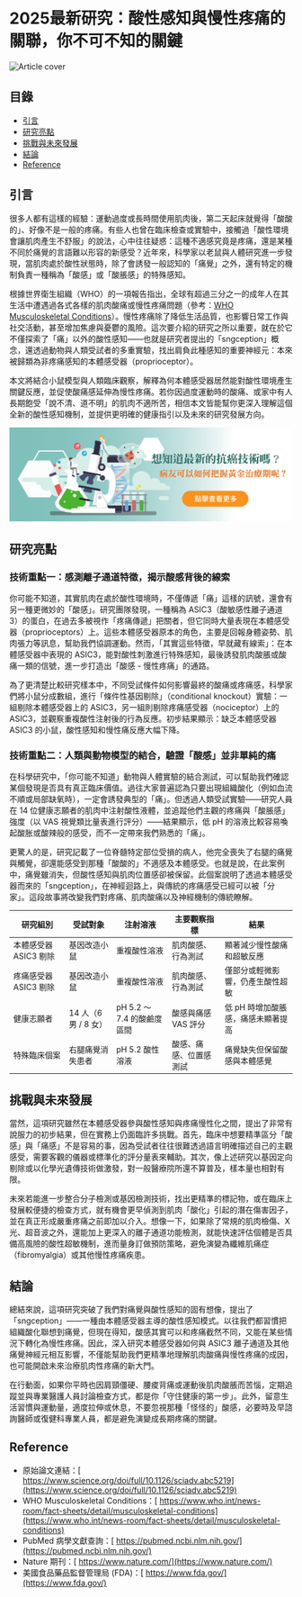 # 2025最新研究：酸性感知與慢性疼痛的關聯，你不可不知的關鍵
![Article cover](https://i.imgur.com/aXeksiM.png)

## 目錄

* [引言](#introduction)
* [研究亮點](#highlights)
* [挑戰與未來發展](#future-work)
* [結論](#conclusion)
* [Reference](#reference)

## 引言<a id="introduction"></a>
很多人都有這樣的經驗：運動過度或長時間使用肌肉後，第二天起床就覺得「酸酸的」、好像不是一般的疼痛。有些人也曾在臨床檢查或實驗中，接觸過「酸性環境會讓肌肉產生不舒服」的說法，心中往往疑惑：這種不適感究竟是疼痛，還是某種不同於痛覺的言語難以形容的新感受？近年來，科學家以老鼠與人體研究進一步發現，當肌肉處於酸性狀態時，除了會誘發一般認知的「痛覺」之外，還有特定的機制負責一種稱為「酸感」或「酸脹感」的特殊感知。

根據世界衛生組織（WHO）的一項報告指出，全球有超過三分之一的成年人在其生活中遭遇過各式各樣的肌肉酸痛或慢性疼痛問題（參考：[WHO Musculoskeletal Conditions](https://www.who.int/news-room/fact-sheets/detail/musculoskeletal-conditions)）。慢性疼痛除了降低生活品質，也影響日常工作與社交活動，甚至增加焦慮與憂鬱的風險。這次要介紹的研究之所以重要，就在於它不僅探索了「痛」以外的酸性感知——也就是研究者提出的「sngception」概念，還透過動物與人類受試者的多重實驗，找出肩負此種感知的重要神經元：本來被歸類為非疼痛感知的本體感受器（proprioceptor）。

本文將結合小鼠模型與人類臨床觀察，解釋為何本體感受器居然能對酸性環境產生關鍵反應，並促使酸痛感延伸為慢性疼痛。若你因過度運動時的酸痛、或家中有人長期飽受「說不清、道不明」的肌肉不適所苦，相信本文皆能幫你更深入理解這個全新的酸性感知機制，並提供更明確的健康指引以及未來的研究發展方向。

[![CancerFree](https://raw.githubusercontent.com/breastcancer-tech/Breast-Cancer/refs/heads/main/images/long_ad.png)](https://cancerfree.io)
## 研究亮點<a id="highlights"></a>
### 技術重點一：感測離子通道特徵，揭示酸感背後的線索

你可能不知道，其實肌肉在處於酸性環境時，不僅傳遞「痛」這樣的訊號，還會有另一種更微妙的「酸感」。研究團隊發現，一種稱為 ASIC3（酸敏感性離子通道 3）的蛋白，在過去多被視作「疼痛傳遞」把關者，但它同時大量表現在本體感受器（proprioceptors）上。這些本體感受器原本的角色，主要是回報身體姿勢、肌肉張力等訊息，幫助我們協調運動。然而，「其實這些特徵，早就藏有線索」：在本體感受器中表現的 ASIC3，能對酸性刺激進行特殊感知，最後誘發肌肉酸脹或酸痛一類的信號，進一步打造出「酸感 - 慢性疼痛」的通路。

為了更清楚比較研究樣本中，不同受試條件如何影響最終的酸痛或疼痛感，科學家們將小鼠分成數組，進行「條件性基因剔除」（conditional knockout）實驗：一組剔除本體感受器上的 ASIC3，另一組則剔除疼痛感受器（nociceptor）上的 ASIC3，並觀察重複酸性注射後的行為反應。初步結果顯示：缺乏本體感受器 ASIC3 的小鼠，酸性感知和慢性痛反應大幅下降。

### 技術重點二：人類與動物模型的結合，驗證「酸感」並非單純的痛

在科學研究中，「你可能不知道」動物與人體實驗的結合測試，可以幫助我們確認某個發現是否具有真正臨床價值。過往大家普遍認為只要出現組織酸化（例如血流不順或局部缺氧時），一定會誘發典型的「痛」。但透過人類受試實驗——研究人員在 14 位健康志願者的肌肉中注射酸性液體，並追蹤他們主觀的疼痛與「酸脹感」強度（以 VAS 視覺類比量表進行評分）——結果顯示，低 pH 的溶液比較容易喚起酸胀或酸辣般的感受，而不一定帶來我們熟悉的「痛」。

更驚人的是，研究記載了一位脊髓特定部位受損的病人，他完全喪失了右腿的痛覺與觸覺，卻還能感受到那種「酸酸的」不適感及本體感受。也就是說，在此案例中，痛覺雖消失，但酸性感知與肌肉位置感卻被保留。此個案說明了透過本體感受器而來的「sngception」，在神經迴路上，與傳統的疼痛感受已經可以被「分家」。這段故事將改變我們對疼痛、肌肉酸痛以及神經機制的傳統瞭解。

| 研究組別           | 受試對象            | 注射溶液                | 主要觀察指標       | 結果                  |
| -------------- | --------------- | ------------------- | ------------ | ------------------- |
| 本體感受器 ASIC3 剔除 | 基因改造小鼠          | 重複酸性溶液              | 肌肉酸感、行為測試    | 顯著減少慢性酸痛和超敏反應       |
| 疼痛感受器 ASIC3 剔除 | 基因改造小鼠          | 重複酸性溶液              | 肌肉酸感、行為測試    | 僅部分或輕微影響，仍產生酸性超敏    |
| 健康志願者          | 14 人（6 男 / 8 女） | pH 5.2 ～ 7.4 的酸鹼度區間 | 酸感與痛感 VAS 評分 | 低 pH 時增加酸脹感，痛感未顯著提高 |
| 特殊臨床個案         | 右腿痛覺消失患者        | pH 5.2 酸性溶液         | 酸感、痛感、位置感測試  | 痛覺缺失但保留酸感與本體感覺      |

## 挑戰與未來發展<a id="future-work"></a>
當然，這項研究雖然在本體感受器參與酸性感知與疼痛慢性化之間，提出了非常有說服力的初步結果，但在實務上仍面臨許多挑戰。首先，臨床中想要精準區分「酸感」與「痛感」不是容易的事，因為受試者往往很難透過語言明確描述自己的主觀感受，需要客觀的儀器或標準化的評分量表來輔助。其次，像上述研究以基因定向剔除或以化學光遺傳技術做激發，對一般醫療院所還不算普及，樣本量也相對有限。

未來若能進一步整合分子檢測或基因檢測技術，找出更精準的標記物，或在臨床上發展較便捷的檢查方式，就有機會更早偵測到肌肉「酸化」引起的潛在傷害因子，並在真正形成嚴重疼痛之前即加以介入。想像一下，如果除了常規的肌肉檢傷、X 光、超音波之外，還能加上更深入的離子通道功能檢測，就能快速評估個體是否具備高風險的酸性超敏機制，進而量身訂做預防策略，避免演變為纖維肌痛症（fibromyalgia）或其他慢性疼痛疾患。

## 結論<a id="conclusion"></a>
總結來說，這項研究突破了我們對痛覺與酸性感知的固有想像，提出了「sngception」——一種由本體感受器主導的酸性感知模式。以往我們都習慣把組織酸化聯想到痛覺，但現在得知，酸感其實可以和疼痛截然不同，又能在某些情況下轉化為慢性疼痛。因此，深入研究本體感受器如何與 ASIC3 離子通道及其他痛覺神經元相互影響，不僅能幫助我們更精準地理解肌肉酸痛與慢性疼痛的成因，也可能開啟未來治療肌肉性疼痛的新大門。

在行動面，如果你平時也因肩頸僵硬、腰痠背痛或運動後肌肉酸脹而苦惱，定期追蹤並與專業醫護人員討論檢查方式，都是你「守住健康的第一步」。此外，留意生活習慣與運動量，適度拉伸或休息，不要忽視那種「怪怪的」酸感，必要時及早諮詢醫師或復健科專業人員，都是避免演變成長期疼痛的關鍵。

## Reference<a id="reference"></a>
* 原始論文連結：[ https://www.science.org/doi/full/10.1126/sciadv.abc5219](https://www.science.org/doi/full/10.1126/sciadv.abc5219)
* WHO Musculoskeletal Conditions：[ https://www.who.int/news-room/fact-sheets/detail/musculoskeletal-conditions](https://www.who.int/news-room/fact-sheets/detail/musculoskeletal-conditions)
* PubMed 病學文獻查詢：[ https://pubmed.ncbi.nlm.nih.gov/](https://pubmed.ncbi.nlm.nih.gov/)
* Nature 期刊：[ https://www.nature.com/](https://www.nature.com/)
* 美國食品藥品監督管理局 (FDA)：[ https://www.fda.gov/](https://www.fda.gov/)